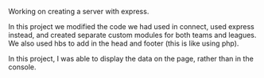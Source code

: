 Working on creating a server with express.

In this project we modified the code we had used in connect, used express instead, and created separate custom modules for both teams and leagues. We also used hbs to add in the head and footer (this is like using php).

In this project, I was able to display the data on the page, rather than in the console.
